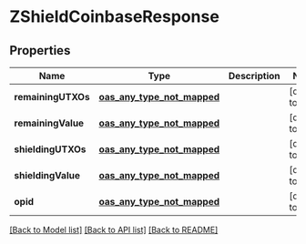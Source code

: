 # ZShieldCoinbaseResponse
## Properties

| Name | Type | Description | Notes |
|------------ | ------------- | ------------- | -------------|
| **remainingUTXOs** | [**oas_any_type_not_mapped**](.md) |  | [default to null] |
| **remainingValue** | [**oas_any_type_not_mapped**](.md) |  | [default to null] |
| **shieldingUTXOs** | [**oas_any_type_not_mapped**](.md) |  | [default to null] |
| **shieldingValue** | [**oas_any_type_not_mapped**](.md) |  | [default to null] |
| **opid** | [**oas_any_type_not_mapped**](.md) |  | [default to null] |

[[Back to Model list]](../README.md#documentation-for-models) [[Back to API list]](../README.md#documentation-for-api-endpoints) [[Back to README]](../README.md)

